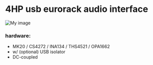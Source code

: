 4HP usb eurorack audio interface
===

![My image](https://c2.staticflickr.com/2/1956/43531137870_a26c21bc7c_h.jpg)

### hardware:
- MK20 / CS4272 / INA134 / THS4521 / OPA1662 
- w/ (optional) USB isolator
- DC-coupled

